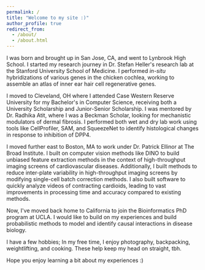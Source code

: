 ```yaml
---
permalink: /
title: "Welcome to my site :)"
author_profile: true
redirect_from: 
  - /about/
  - /about.html
---
```


I was born and brought up in San Jose, CA, and went to Lynbrook High School. I started my research journey in Dr. Stefan Heller's research lab at the Stanford University School of Medicine. I performed _in-situ_ hybridizations of various genes in the chicken cochlea, working to assemble an atlas of inner ear hair cell regenerative genes.

I moved to Cleveland, OH where I attended Case Western Reserve University for my Bachelor's in Computer Science, receiving both a University Scholarship and Junior-Senior Scholarship. I was mentored by Dr. Radhika Atit, where I was a Beckman Scholar, looking for mechanistic modulators of dermal fibrosis. I performed both wet and dry lab work using tools like CellProfiler, SAM, and SqueezeNet to identify histological changes in response to inhibition of DPP4. 

I moved further east to Boston, MA to work under Dr. Patrick Ellinor at The Broad Institute. I built on computer vision methods like DINO to build unbiased feature extraction methods in the context of high-throughput imaging screens of cardiovascular diseases. Additionally, I built methods to reduce inter-plate variability in high-throughput imaging screens by modifying single-cell batch correction methods. I also built software to quickly analyze videos of contracting cardioids, leading to vast improvements in processing time and accuracy compared to existing methods.

Now, I've moved back home to California to join the Bioinformatics PhD program at UCLA. I would like to build on my experiences and build probabilistic methods to model and identify causal interactions in disease biology.

I have a few hobbies; In my free time, I enjoy photography, backpacking, weightlifting, and cooking. These help keep my head on straight, tbh.

Hope you enjoy learning a bit about my experiences :)
